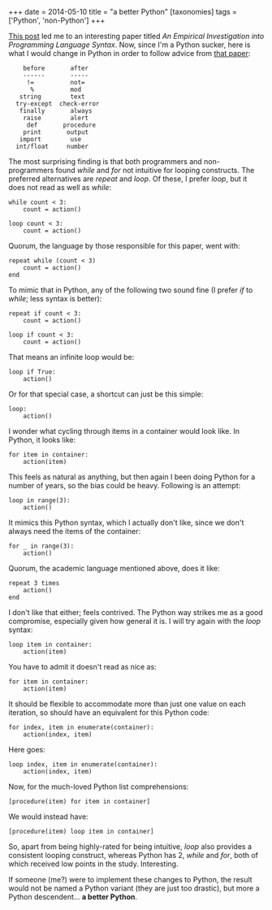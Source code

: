 +++
date = 2014-05-10
title = "a better Python"
[taxonomies]
tags = ['Python', 'non-Python']
+++

[This post] led me to an interesting paper titled *An Empirical
Investigation into Programming Language Syntax*. Now, since I'm a
Python sucker, here is what I would change in Python in order to follow
advice from [that paper]:

```
    before       after
    ------       -----
     !=          not=
      %          mod
   string        text
  try-except  check-error
   finally       always
    raise        alert
     def       procedure
    print       output
   import        use
  int/float     number
```

The most surprising finding is that both programmers and non-programmers
found *while* and *for* not intuitive for looping constructs. The
preferred alternatives are *repeat* and *loop*. Of these, I prefer
*loop*, but it does not read as well as *while*:

    while count < 3:
        count = action()

    loop count < 3:
        count = action()

Quorum, the language by those responsible for this paper, went with:

    repeat while (count < 3)
        count = action()
    end

To mimic that in Python, any of the following two sound fine (I prefer
*if* to *while*; less syntax is better):

    repeat if count < 3:
        count = action()

    loop if count < 3:
        count = action()

That means an infinite loop would be:

    loop if True:
        action()

Or for that special case, a shortcut can just be this simple:

    loop:
        action()

I wonder what cycling through items in a container would look like. In
Python, it looks like:

    for item in container:
        action(item)

This feels as natural as anything, but then again I been doing Python
for a number of years, so the bias could be heavy. Following is an
attempt:

    loop in range(3):
        action()

It mimics this Python syntax, which I actually don't like, since we
don't always need the items of the container:

    for _ in range(3):
        action()

Quorum, the academic language mentioned above, does it like:

    repeat 3 times
        action()
    end

I don't like that either; feels contrived. The Python way strikes me as
a good compromise, especially given how general it is. I will try again
with the *loop* syntax:

    loop item in container:
        action(item)

You have to admit it doesn't read as nice as:

    for item in container:
        action(item)

It should be flexible to accommodate more than just one value on each
iteration, so should have an equivalent for this Python code:

    for index, item in enumerate(container):
        action(index, item)

Here goes:

    loop index, item in enumerate(container):
        action(index, item)

Now, for the much-loved Python list comprehensions:

    [procedure(item) for item in container]

We would instead have:

    [procedure(item) loop item in container]

So, apart from being highly-rated for being intuitive, *loop* also
provides a consistent looping construct, whereas Python has 2, *while*
and *for*, both of which received low points in the study. Interesting.

If someone (me?) were to implement these changes to Python, the result
would not be named a Python variant (they are just too drastic), but
more a Python descendent... **a better Python**.

  [This post]: http://neverworkintheory.org/2014/01/29/stefik-siebert-syntax
  [that paper]: http://dl.acm.org/authorize?6968137
